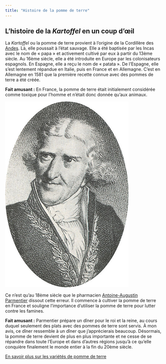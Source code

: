 ```yaml
---
title: "Histoire de la pomme de terre"
---
```


## L’histoire de la *Kartoffel* en un coup d’œil

La *Kartoffel* ou la pomme de terre provient à l’origine de la Cordillère des [Andes](https://fr.wikipedia.org/wiki/Cordillère_des_Andes). Là, elle poussait à l’état sauvage. Elle a été baptisée par les Incas avec le nom de  «  papa  »  et activement cultivé par eux à partir du 13ème siècle. Au 16ème siècle, elle a été introduite en Europe par les colonisateurs espagnols. En Espagne, elle a reçu le nom de  «  patata  ». De l’Espagne, elle s’est lentement répandue en Italie, puis en France et en Allemagne. C’est en Allemagne en 1581 que la première recette connue avec des pommes de terre a été créée.

**Fait amusant  :**  En France, la pomme de terre était initialement considérée comme toxique pour l’homme et n’était donc donnée qu’aux animaux.

![Antoine-Augustin Parmentier](/media/Parmentier.jpg)

Ce n’est qu’au 18ème siècle que le pharmacien [Antoine-Augustin Parmentier](https://fr.wikipedia.org/wiki/Antoine_Parmentier) dissout cette erreur. Il commence à cultiver la pomme de terre en France et souligne l’importance d’utiliser la pomme de terre pour lutter contre les famines. 

**Fait amusant  :**  Parmentier prépare un dîner pour le roi et la reine, au cours duquel seulement des plats avec des pommes de terre sont servis. À mon avis, ce dîner ressemble à un dîner que j’apprécierais beaucoup.
Désormais, la pomme de terre devient de plus en plus importante et ne cesse de se répandre dans toute l’Europe et dans d’autres régions jusqu’à ce qu’elle conquière finalement le monde entier à la fin du 20ème siècle.

[En savoir plus sur les variétés de pomme de terre](https://xlilix2312.github.io/Kartoffel/vari%C3%A9t%C3%A9/)
